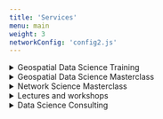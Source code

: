 ```yaml
---
title: 'Services'
menu: main
weight: 3
networkConfig: 'config2.js'
---
```


<div class="services">



  <details class="service">
      <summary class="service__title">Geospatial Data Science Training</summary>
      <p class="service__description">With a track record of client projects, from innovative startups to major corporations, Milan has become a recognized figure in geospatial data. He regularly published Geospatial Python tutorials for Towards Data Science and is a top voice in data science and GIS on LinkedIn. Leveraging this extensive experience, Milan now offers a comprehensive 8-hour course on geospatial data science. This program is specifically tailored to provide a general overview and hands-on technical experience on the modern stack of geospatial data science using Python.

      Day 1: Introduction to Geospatial Analytics with Python

      Overview of geospatial data science
      Introduction to Python for geospatial analysis
      Hands-on exercises: Working with geospatial libraries in Python
      Day 2: Spatial Data Visualization and Exploration

      Data visualization techniques for spatial data
      Exploratory data analysis (EDA) for geospatial datasets
      Practical session: Creating interactive maps with Python
      Day 3: Spatial Data Processing and Analysis

      Advanced spatial data processing techniques
      Spatial querying and analysis
      Case studies and practical examples
      Day 4: Geospatial Machine Learning

      Introduction to machine learning for geospatial data
      Feature engineering for spatial datasets
      Hands-on workshop: Building predictive models with geospatial data
      Day 5: Geospatial Applications and Future Trends

      Real-world applications of geospatial analytics
      Emerging trends and technologies in geospatial data science
      Q&A and discussion session
      Technical Details:

      Location: Budapest, Hungary
      Venue: [Provide Venue Name/Address]
      Time: [Insert Start Time and End Time for Each Day]
      Dates: [Insert Course Dates]



      </p>
      <a class="service__contact button" href="../contact#geospatial-data-science-training">Ask for details</a>
  </details>







  <details class="service">
      <summary class="service__title">Geospatial Data Science Masterclass</summary>
      <p class="service__description">Are you interested in leveling up your geospatial skills, from data cleaning to map visualizations? Milan has been working with geospatial data for over five years, including start-ups, governmental, and consulting projects. He is now ready to share his insights and best practices during his one-on-one masterclasses!</p>
      <a class="service__contact button" href="../contact#geospatial-data-science-masterclass">Ask for details</a>
  </details>

  <details class="service">
      <summary class="service__title">Network Science Masterclass</summary>
      <p class="service__description">Do you want to understand complex systems, from legal tech to HR, or simply create powerful network visualizations of your data? Now is the chance to learn from an expert who had his networks from GQ to the New York Times in Milan's limited one-on-one masterclasses!</p>
      <a class="service__contact button" href="../contact#network-science-masterclass">Ask for details</a>
  </details>
    <details class="service">
        <summary class="service__title">Lectures and workshops</summary>
        <p class="service__description">Milan has been a lecturer and keynote speaker at events for years, both in academia and the private sector - now you can invite him to your event covering various areas of data science and its applications, particularly network science and geospatial data analytics. For references, please visit the <a href="../appearances">Appearances</a> section. </p>
        <a class="service__contact button" href="../contact#lecture-workshop">Ask for details</a>
    </details>
    <details class="service">
        <summary class="service__title">Data Science Consulting</summary>
        <p class="service__description">Milan and his team have been working with clients at all scales, from start-ups to global corporations, in numerous industry segments,  from consulting to fintech. Their expertise cover i) building data science teams from conducting interviews to organizing workflows, ii) designing user-friendly digital products utilizing large-scale data and AI, and iii) tackling a wide range of data-related problems using geospatial data science, network science, natural language processing, machine learning, and many more.</p>
        <a class="service__contact button" href="../contact#data-science-consulting">Ask for details</a>
    </details>
</div>
